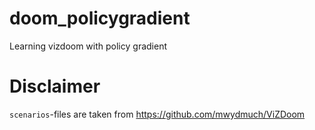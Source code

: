 # doom_policygradient
Learning vizdoom with policy gradient


# Disclaimer

`scenarios`-files are taken from https://github.com/mwydmuch/ViZDoom 